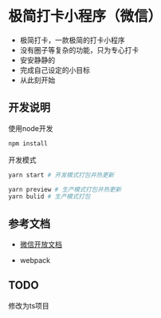 # 极简打卡小程序（微信）

- 极简打卡，一款极简的打卡小程序
- 没有圈子等复杂的功能，只为专心打卡
- 安安静静的
- 完成自己设定的小目标
- 从此刻开始

## 开发说明

使用node开发

```bash
npm install
```

开发模式

```bash
yarn start # 开发模式打包并热更新
```

```bash
yarn preview # 生产模式打包并热更新
yarn bulid # 生产模式打包
```

## 参考文档

- [微信开放文档](https://developers.weixin.qq.com/miniprogram/dev/framework/)

- webpack

## TODO

修改为ts项目
